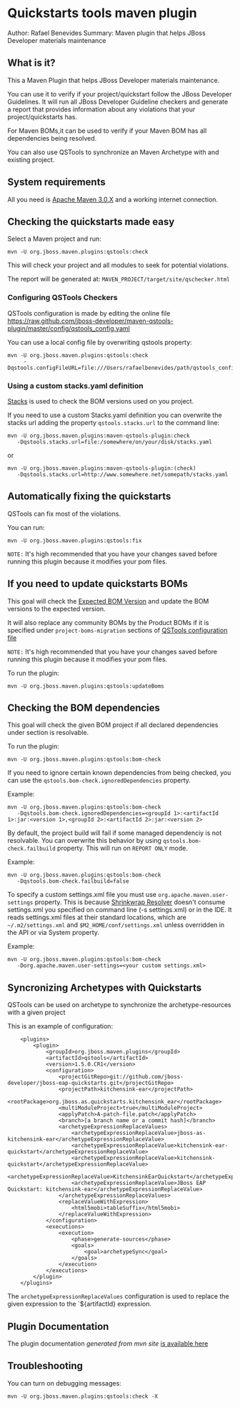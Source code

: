 # Quickstarts tools maven plugin

Author: Rafael Benevides
Summary: Maven plugin that helps JBoss Developer materials maintenance

## What is it?


This a Maven Plugin that helps JBoss Developer materials maintenance.

You can use it to verify if your project/quickstart follow the JBoss Developer Guidelines. It will run all JBoss Developer Guideline checkers and generate a report that provides information about any violations that your project/quickstarts has.

For Maven BOMs,it can be used to verify if your Maven BOM has all dependencies being resolved.

You can also use QSTools to synchronize an Maven Archetype with and existing project.


## System requirements


All you need is [Apache Maven 3.0.X](http://maven.apache.org/) and a working internet connection.


## Checking the quickstarts made easy


Select a Maven project and run:

    mvn -U org.jboss.maven.plugins:qstools:check
    

This will check your project and all modules to seek for potential violations.

The report will be generated at: `MAVEN_PROJECT/target/site/qschecker.html`


### Configuring QSTools Checkers


QSTools configuration is made by editing the online file https://raw.github.com/jboss-developer/maven-qstools-plugin/master/config/qstools_config.yaml

You can use a local config file by overwriting qstools property:

    mvn -U org.jboss.maven.plugins:qstools:check
         -Dqstools.configFileURL=file:///Users/rafaelbenevides/path/qstools_config.yaml
         


### Using a custom stacks.yaml definition


[Stacks](https://github.com/jboss-jdf/jdf-stack) is used to check the BOM versions used on you project.

If you need to use a custom Stacks.yaml definition you can overwrite the stacks url adding the property `qstools.stacks.url` to the command line:

    mvn -U org.jboss.maven.plugins:maven-qstools-plugin:check
       -Dqstools.stacks.url=file:/somewhere/on/your/disk/stacks.yaml
       


or

    mvn -U org.jboss.maven.plugins:maven-qstools-plugin:(check)
       -Dqstools.stacks.url=http://www.somewhere.net/somepath/stacks.yaml
       
 
## Automatically fixing the quickstarts


QSTools can fix most of the violations.

You can run:


    mvn -U org.jboss.maven.plugins:qstools:fix
    

`NOTE:` It's high recommended that you have your changes saved before running this plugin because it modifies your pom files.

## If you need to update quickstarts BOMs


This goal will check the [Expected BOM Version](https://github.com/jboss-developer/maven-qstools-plugin/blob/master/config/qstools_config.yaml#L24)  and update the BOM versions to the expected version.

It will also replace any community BOMs by the Product BOMs if it is specified under `project-boms-migration` sections of [QSTools configuration file](https://github.com/jboss-developer/maven-qstools-plugin/blob/master/config/qstools_config.yaml)

`NOTE:` It's high recommended that you have your changes saved before running this plugin because it modifies your pom files.

To run the plugin:

    mvn -U org.jboss.maven.plugins:qstools:updateBoms
    


## Checking the BOM dependencies


This goal will check the given BOM project if all declared dependencies under </dependencyManagement> section is resolvable.

To run the plugin: 

    mvn -U org.jboss.maven.plugins:qstools:bom-check
    

If you need to ignore certain known dependencies from being checked, you can use the `qstools.bom-check.ignoredDependencies` property.

Example:

    mvn -U org.jboss.maven.plugins:qstools:bom-check 
       -Dqstools.bom-check.ignoredDependencies=<groupId 1>:<artifactId 1>:jar:<version 1>,<groupId 2>:<artifactId 2>:jar:<version 2>
    

By default, the project build will fail if some managed dependenciy is not resolvable. You can overwrite this behavior by using `qstools.bom-check.failbuild` property.
This will run on `REPORT ONLY` mode.

Example:

    mvn -U org.jboss.maven.plugins:qstools:bom-check 
       -Dqstools.bom-check.failbuild=false
    

To specify a custom settings.xml file you must use `org.apache.maven.user-settings` property. This is because [Shrinkwrap Resolver](https://github.com/shrinkwrap/resolver#resolution-of-artifacts-specified-by-maven-coordinates) doesn't consume settings.xml you specified on command line (-s settings.xml) or in the IDE. It reads settings.xml files at their standard locations, which are `~/.m2/settings.xml` and `$M2_HOME/conf/settings.xml` unless overridden in the API or via System property.

Example:

    mvn -U org.jboss.maven.plugins:qstools:bom-check 
       -Dorg.apache.maven.user-settings=<your custom settings.xml>
    

## Syncronizing Archetypes with Quickstarts


QSTools can be used on archetype to synchronize the archetype-resources with a given project

This is an example of configuration:

        <plugins>
            <plugin>
                <groupId>org.jboss.maven.plugins</groupId>
                <artifactId>qstools</artifactId>
                <version>1.5.0.CR1</version>
                <configuration>
                    <projectGitRepo>git://github.com/jboss-developer/jboss-eap-quickstarts.git</projectGitRepo>
                    <projectPath>kitchensink-ear</projectPath>
                    <rootPackage>org.jboss.as.quickstarts.kitchensink_ear</rootPackage>
                    <multiModuleProject>true</multiModuleProject>
                    <applyPatch>A-patch-file.patch</applyPatch>
                    <branch>[a branch name or a commit hash]</branch>
                    <archetypeExpressionReplaceValues>
                        <archetypeExpressionReplaceValue>jboss-as-kitchensink-ear</archetypeExpressionReplaceValue>
                        <archetypeExpressionReplaceValue>kitchensink-ear-quickstart</archetypeExpressionReplaceValue>
                        <archetypeExpressionReplaceValue>kitchensink-quickstart</archetypeExpressionReplaceValue>
                        <archetypeExpressionReplaceValue>KitchensinkEarQuickstart</archetypeExpressionReplaceValue>
                        <archetypeExpressionReplaceValue>JBoss EAP Quickstart: kitchensink-ear</archetypeExpressionReplaceValue>
                    </archetypeExpressionReplaceValues>
                    <replaceValueWithExpression>
                        <html5mobi>tableSuffix</html5mobi>
                    </replaceValueWithExpression>
                </configuration>
                <executions>
                    <execution>
                        <phase>generate-sources</phase>
                        <goals>
                            <goal>archetypeSync</goal>
                        </goals>
                    </execution>
                </executions>
            </plugin>
        </plugins>

The `archetypeExpressionReplaceValues` configuration is used to replace the given expression to the `${artifactId} expression.

## Plugin Documentation

The plugin documentation *generated from mvn site* [is available here](target/site/plugin-info.html) 


## Troubleshooting

You can turn on debugging messages:   

    mvn -U org.jboss.maven.plugins:qstools:check -X
    
